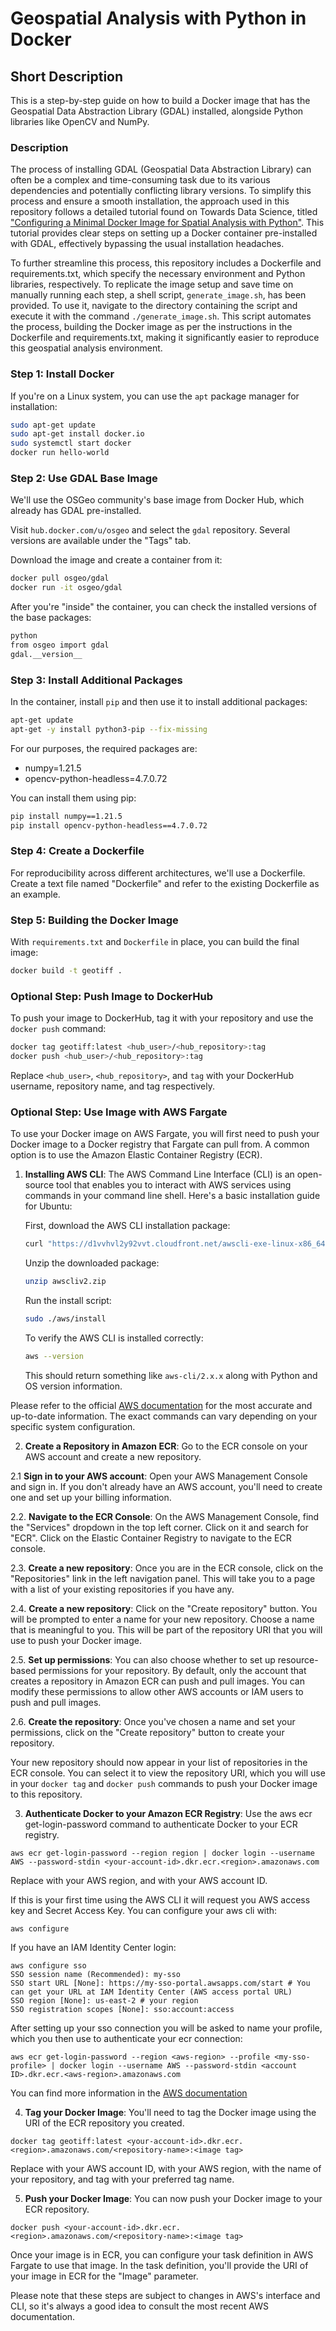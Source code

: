 # Geospatial Analysis with Python in Docker

## Short Description

This is a step-by-step guide on how to build a Docker image that has the Geospatial Data Abstraction Library (GDAL) installed, alongside Python libraries like OpenCV and NumPy.

### Description

The process of installing GDAL (Geospatial Data Abstraction Library) can often be a complex and time-consuming task due to its various dependencies and potentially conflicting library versions. To simplify this process and ensure a smooth installation, the approach used in this repository follows a detailed tutorial found on Towards Data Science, titled ["Configuring a Minimal Docker Image for Spatial Analysis with Python"](https://towardsdatascience.com/configuring-a-minimal-docker-image-for-spatial-analysis-with-python-dc9970ca8a8a). This tutorial provides clear steps on setting up a Docker container pre-installed with GDAL, effectively bypassing the usual installation headaches.

To further streamline this process, this repository includes a Dockerfile and requirements.txt, which specify the necessary environment and Python libraries, respectively. To replicate the image setup and save time on manually running each step, a shell script, `generate_image.sh`, has been provided. To use it, navigate to the directory containing the script and execute it with the command `./generate_image.sh`. This script automates the process, building the Docker image as per the instructions in the Dockerfile and requirements.txt, making it significantly easier to reproduce this geospatial analysis environment.

### Step 1: Install Docker
If you're on a Linux system, you can use the `apt` package manager for installation:

```bash
sudo apt-get update
sudo apt-get install docker.io
sudo systemctl start docker
docker run hello-world
```

### Step 2: Use GDAL Base Image

We'll use the OSGeo community's base image from Docker Hub, which already has GDAL pre-installed.

Visit `hub.docker.com/u/osgeo` and select the `gdal` repository. Several versions are available under the "Tags" tab.

Download the image and create a container from it:

```bash
docker pull osgeo/gdal
docker run -it osgeo/gdal
```

After you're "inside" the container, you can check the installed versions of the base packages:

```bash
python
from osgeo import gdal
gdal.__version__
```

### Step 3: Install Additional Packages

In the container, install `pip` and then use it to install additional packages:

```bash
apt-get update
apt-get -y install python3-pip --fix-missing
```

For our purposes, the required packages are:

- numpy=1.21.5
- opencv-python-headless=4.7.0.72

You can install them using pip:

```bash
pip install numpy==1.21.5
pip install opencv-python-headless==4.7.0.72
```

### Step 4: Create a Dockerfile

For reproducibility across different architectures, we'll use a Dockerfile. Create a text file named "Dockerfile" and refer to the existing Dockerfile as an example.

### Step 5: Building the Docker Image

With `requirements.txt` and `Dockerfile` in place, you can build the final image:

```bash
docker build -t geotiff .
```

### Optional Step: Push Image to DockerHub

To push your image to DockerHub, tag it with your repository and use the `docker push` command:

```bash
docker tag geotiff:latest <hub_user>/<hub_repository>:tag
docker push <hub_user>/<hub_repository>:tag
```

Replace `<hub_user>`, `<hub_repository>`, and `tag` with your DockerHub username, repository name, and tag respectively.


### Optional Step: Use Image with  AWS Fargate

To use your Docker image on AWS Fargate, you will first need to push your Docker image to a Docker registry that Fargate can pull from. A common option is to use the Amazon Elastic Container Registry (ECR).

1. **Installing AWS CLI**: The AWS Command Line Interface (CLI) is an open-source tool that enables you to interact with AWS services using commands in your command line shell. Here's a basic installation guide for Ubuntu:

   First, download the AWS CLI installation package:

   ```bash
   curl "https://d1vvhvl2y92vvt.cloudfront.net/awscli-exe-linux-x86_64.zip" -o "awscliv2.zip"
   ```
   Unzip the downloaded package:

   ```bash
   unzip awscliv2.zip
   ```
   Run the install script:

   ```bash
   sudo ./aws/install
   ```
   To verify the AWS CLI is installed correctly:

   ```bash
   aws --version
   ```
   This should return something like `aws-cli/2.x.x` along with Python and OS version information.

Please refer to the official [AWS documentation](https://docs.aws.amazon.com/cli/latest/userguide/getting-started-install.html) for the most accurate and up-to-date information. The exact commands can vary depending on your specific system configuration.


2. **Create a Repository in Amazon ECR**: Go to the ECR console on your AWS account and create a new repository.

2.1 **Sign in to your AWS account**: Open your AWS Management Console and sign in. If you don't already have an AWS account, you'll need to create one and set up your billing information.

2.2. **Navigate to the ECR Console**: On the AWS Management Console, find the "Services" dropdown in the top left corner. Click on it and search for "ECR". Click on the Elastic Container Registry to navigate to the ECR console.

2.3. **Create a new repository**: Once you are in the ECR console, click on the "Repositories" link in the left navigation panel. This will take you to a page with a list of your existing repositories if you have any.

2.4. **Create a new repository**: Click on the "Create repository" button. You will be prompted to enter a name for your new repository. Choose a name that is meaningful to you. This will be part of the repository URI that you will use to push your Docker image.

2.5. **Set up permissions**: You can also choose whether to set up resource-based permissions for your repository. By default, only the account that creates a repository in Amazon ECR can push and pull images. You can modify these permissions to allow other AWS accounts or IAM users to push and pull images.

2.6. **Create the repository**: Once you've chosen a name and set your permissions, click on the "Create repository" button to create your repository.

Your new repository should now appear in your list of repositories in the ECR console. You can select it to view the repository URI, which you will use in your `docker tag` and `docker push` commands to push your Docker image to this repository.


3. **Authenticate Docker to your Amazon ECR Registry**: Use the aws ecr get-login-password command to authenticate Docker to your ECR registry.

```
aws ecr get-login-password --region region | docker login --username AWS --password-stdin <your-account-id>.dkr.ecr.<region>.amazonaws.com
```
Replace <region> with your AWS region, and <your-account-id> with your AWS account ID.

If this is your first time using the AWS CLI it will request you AWS access key and Secret Access Key. You can configure your aws cli with:

```
aws configure
```

If you have an IAM Identity Center login:

```
aws configure sso
SSO session name (Recommended): my-sso
SSO start URL [None]: https://my-sso-portal.awsapps.com/start # You can get your URL at IAM Identity Center (AWS access portal URL)
SSO region [None]: us-east-2 # your region
SSO registration scopes [None]: sso:account:access
```


After setting up your sso connection you will be asked to name your profile, which you then use to authenticate your ecr connection:


```
aws ecr get-login-password --region <aws-region> --profile <my-sso-profile> | docker login --username AWS --password-stdin <account ID>.dkr.ecr.<aws-region>.amazonaws.com

```

You can find more information in the [AWS documentation](https://docs.aws.amazon.com/cli/latest/userguide/sso-configure-profile-token.html)

4. **Tag your Docker Image**: You'll need to tag the Docker image using the URI of the ECR repository you created.

```
docker tag geotiff:latest <your-account-id>.dkr.ecr.<region>.amazonaws.com/<repository-name>:<image tag>
```

Replace <your-account-id> with your AWS account ID, <region> with your AWS region, <repository-name> with the name of your repository, and tag with your preferred tag name.

5. **Push your Docker Image**: You can now push your Docker image to your ECR repository.

```
docker push <your-account-id>.dkr.ecr.<region>.amazonaws.com/<repository-name>:<image tag>
```

Once your image is in ECR, you can configure your task definition in AWS Fargate to use that image. In the task definition, you'll provide the URI of your image in ECR for the "Image" parameter.

Please note that these steps are subject to changes in AWS's interface and CLI, so it's always a good idea to consult the most recent AWS documentation.

